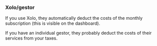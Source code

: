 ### Xolo/gestor

If you use Xolo, they automatically deduct the costs of the monthly subscription (this is visible on the dashboard).

If you have an individual gestor, they probably deduct the costs of their services from your taxes.
